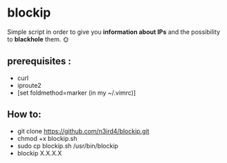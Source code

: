 # blockip

Simple script in order to give you **information about IPs** and the possibility to **blackhole** them. :sun_with_face:

## prerequisites : 

* curl
* iproute2
* [set foldmethod=marker (in my ~/.vimrc)]


## How to:

* git clone https://github.com/n3ird4/blockip.git
* chmod +x blockip.sh
* sudo cp blockip.sh /usr/bin/blockip
* blockip X.X.X.X
  
